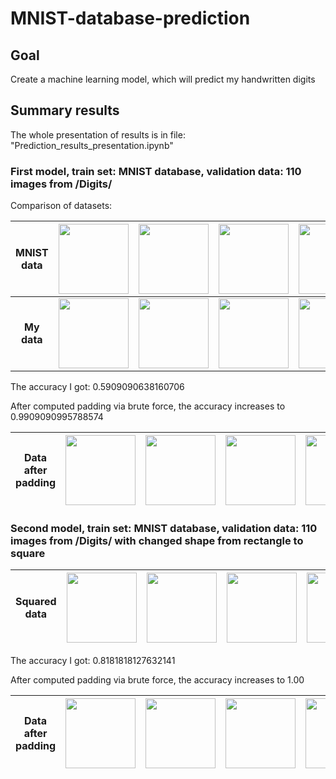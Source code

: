 # MNIST-database-prediction

## Goal
Create a machine learning model, which will predict my handwritten digits



## Summary results
The whole presentation of results is in file: "Prediction_results_presentation.ipynb"
### First model, train set: MNIST database, validation data: 110 images from /Digits/


Comparison of datasets:


| MNIST data | <img src="https://user-images.githubusercontent.com/81371889/151608397-ed8045bd-c1a5-4bb7-83d7-8a7ac6ea14ab.png" width="112" height="112"> | <img src="https://user-images.githubusercontent.com/81371889/151608403-b3931da3-b9ec-43c9-8786-bf5a0835af7f.png" width="112" height="112"> |<img src="https://user-images.githubusercontent.com/81371889/151608410-c6e64553-6743-4810-8a41-fd27b3b619c5.png" width="112" height="112">| <img src="https://user-images.githubusercontent.com/81371889/151608416-feef1577-db0e-48a8-8084-c777264bc808.png" width="112" height="112">|
| :---: |:---:| :---:|:---: | :---: |
| **My data** | <img src="https://user-images.githubusercontent.com/81371889/151614590-f5d81686-bb9a-4db8-8a04-af9ad068638b.png" width="112" height="112"> | <img src="https://user-images.githubusercontent.com/81371889/151616527-7163145a-939c-414b-b1ea-5c76b182fdf9.png" width="112" height="112"> |<img src="https://user-images.githubusercontent.com/81371889/151614577-b46eab1a-021b-4726-a7cf-c89d0bdb77a7.png" width="112" height="112">| <img src="https://user-images.githubusercontent.com/81371889/151614563-6bba8a3d-21cb-4ef6-8446-d7997633dabe.png" width="112" height="112">| | | | 

The accuracy I got:  0.5909090638160706

After computed padding via brute force, the accuracy increases to 0.9909090995788574

| **Data after padding** | <img src="https://user-images.githubusercontent.com/81371889/151616653-3632620e-feb5-4a2f-9a8d-04384287b21a.png" width="112" height="112"> | <img src="https://user-images.githubusercontent.com/81371889/151614487-dd20c20f-4035-42ec-8c42-a05a050b1098.png" width="112" height="112"> |<img src="https://user-images.githubusercontent.com/81371889/151616564-0ff4f8fd-3283-4f8c-8027-d18a0546b90b.png" width="112" height="112">| <img src="https://user-images.githubusercontent.com/81371889/151616538-0a5f710e-f9fb-4bc6-8574-afa7ad239be2.png" width="112" height="112">|
| :---: |:---:| :---:|:---: | :---: |

### Second model, train set: MNIST database, validation data: 110 images from /Digits/ with changed shape from rectangle to square
| **Squared data** | <img src="https://user-images.githubusercontent.com/81371889/151614521-eee907ca-3f1f-45a7-a953-fdd2722ee5b1.png" width="112" height="112"> | <img src="https://user-images.githubusercontent.com/81371889/151614487-dd20c20f-4035-42ec-8c42-a05a050b1098.png" width="112" height="112"> |<img src="https://user-images.githubusercontent.com/81371889/151614507-4d8b16b2-aa28-4098-a614-222a869e47be.png" width="112" height="112">| <img src="https://user-images.githubusercontent.com/81371889/151614496-cd40c637-1d61-4885-ade4-04262e282e8e.png" width="112" height="112">|
| :---: |:---:| :---:|:---: | :---: |

The accuracy I got: 0.8181818127632141

After computed padding via brute force, the accuracy increases to 1.00

| **Data after padding** | <img src="https://user-images.githubusercontent.com/81371889/151617419-7203409b-6fe9-4e76-96da-82df78a94a96.png" width="112" height="112"> | <img src="https://user-images.githubusercontent.com/81371889/151617383-53d68a07-2eb1-47a1-952f-993d3c9afd05.png" width="112" height="112"> |<img src="https://user-images.githubusercontent.com/81371889/151617408-4f7ab0ad-460b-42d6-97eb-d796ffd0554b.png" width="112" height="112">| <img src="https://user-images.githubusercontent.com/81371889/151617392-6489201f-05a9-481d-8c96-c31d74ab780e.png" width="112" height="112">|
| :---: |:---:| :---:|:---: | :---: |




